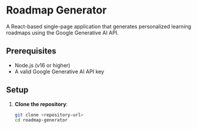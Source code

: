 # Roadmap Generator

A React-based single-page application that generates personalized learning roadmaps using the Google Generative AI API.

## Prerequisites

- Node.js (v16 or higher)
- A valid Google Generative AI API key

## Setup

1. **Clone the repository**:
   ```bash
   git clone <repository-url>
   cd roadmap-generator